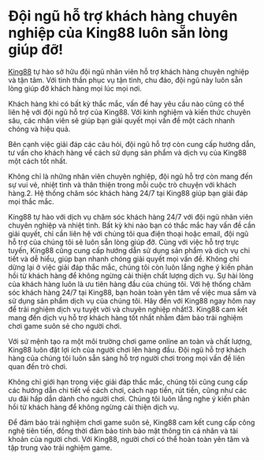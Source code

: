 # Đội ngũ hỗ trợ khách hàng chuyên nghiệp của King88 luôn sẵn lòng giúp đỡ!

<a href=" https://king888.app/"> King88</a> tự hào sở hữu đội ngũ nhân viên hỗ trợ khách hàng chuyên nghiệp và tận tâm. Với tinh thần phục vụ tận tình, chu đáo, đội ngũ này luôn sẵn lòng giúp đỡ khách hàng mọi lúc mọi nơi.

Khách hàng khi có bất kỳ thắc mắc, vấn đề hay yêu cầu nào cũng có thể liên hệ với đội ngũ hỗ trợ của King88. Với kinh nghiệm và kiến thức chuyên sâu, các nhân viên sẽ giúp bạn giải quyết mọi vấn đề một cách nhanh chóng và hiệu quả.

Bên cạnh việc giải đáp các câu hỏi, đội ngũ hỗ trợ còn cung cấp hướng dẫn, tư vấn cho khách hàng về cách sử dụng sản phẩm và dịch vụ của King88 một cách tốt nhất.

Không chỉ là những nhân viên chuyên nghiệp, đội ngũ hỗ trợ còn mang đến sự vui vẻ, nhiệt tình và thân thiện trong mỗi cuộc trò chuyện với khách hàng.2. Hệ thống chăm sóc khách hàng 24/7 tại King88 giúp bạn giải đáp mọi thắc mắc.

King88 tự hào với dịch vụ chăm sóc khách hàng 24/7 với đội ngũ nhân viên chuyên nghiệp và nhiệt tình. Bất kỳ khi nào bạn có thắc mắc hay vấn đề cần giải quyết, chỉ cần liên hệ với chúng tôi qua điện thoại hoặc email, đội ngũ hỗ trợ của chúng tôi sẽ luôn sẵn lòng giúp đỡ.
Cùng với việc hỗ trợ trực tuyến, King88 cũng cung cấp hướng dẫn sử dụng sản phẩm và dịch vụ chi tiết và dễ hiểu, giúp bạn nhanh chóng giải quyết mọi vấn đề.
Không chỉ dừng lại ở việc giải đáp thắc mắc, chúng tôi còn luôn lắng nghe ý kiến phản hồi từ khách hàng để không ngừng cải thiện chất lượng dịch vụ. Sự hài lòng của khách hàng luôn là ưu tiên hàng đầu của chúng tôi.
Với hệ thống chăm sóc khách hàng 24/7 tại King88, bạn hoàn toàn yên tâm về việc mua sắm và sử dụng sản phẩm dịch vụ của chúng tôi. Hãy đến với King88 ngay hôm nay để trải nghiệm dịch vụ tuyệt vời và chuyên nghiệp nhất!3. King88 cam kết mang đến dịch vụ hỗ trợ khách hàng tốt nhất nhằm đảm bảo trải nghiệm chơi game suôn sẻ cho người chơi.

Với sứ mệnh tạo ra một môi trường chơi game online an toàn và chất lượng, King88 luôn đặt lợi ích của người chơi lên hàng đầu. Đội ngũ hỗ trợ khách hàng của chúng tôi luôn sẵn sàng hỗ trợ người chơi trong mọi vấn đề liên quan đến trò chơi.

Không chỉ giới hạn trong việc giải đáp thắc mắc, chúng tôi cũng cung cấp các hướng dẫn chi tiết về cách chơi, cách nạp tiền, rút tiền, cũng như các ưu đãi hấp dẫn dành cho người chơi. Chúng tôi luôn lắng nghe ý kiến phản hồi từ khách hàng để không ngừng cải thiện dịch vụ.

Để đảm bảo trải nghiệm chơi game suôn sẻ, King88 cam kết cung cấp công nghệ tiên tiến, đồng thời đảm bảo tính bảo mật thông tin cá nhân và tài khoản của người chơi. Với King88, người chơi có thể hoàn toàn yên tâm và tập trung vào trải nghiệm game.

